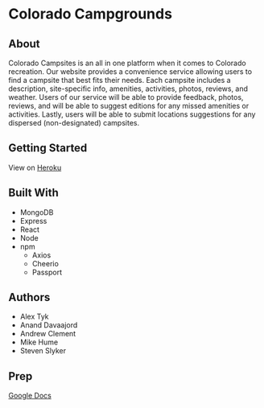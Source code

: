 # Colorado Campgrounds

## About 

Colorado Campsites is an all in one platform when it comes to Colorado recreation. Our website provides a convenience service allowing users to find a campsite that best fits their needs. Each campsite includes a description, site-specific info, amenities, activities, photos, reviews, and weather. Users of our service will be able to provide feedback, photos, reviews, and will be able to suggest editions for any missed amenities or activities. Lastly, users will be able to submit locations suggestions for any dispersed (non-designated) campsites.


## Getting Started

View on [Heroku](https://git.heroku.com/limitless-stream-96698.git)

## Built With

- MongoDB
- Express
- React
- Node
- npm
  - Axios
  - Cheerio
  - Passport

## Authors

- Alex Tyk
- Anand Davaajord
- Andrew Clement
- Mike Hume
- Steven Slyker

## Prep

[Google Docs](https://docs.google.com/document/d/1QbsE6LPy9VoB-pG2qDXtjZODVIJt9ccLjetI8sRikrg/edit)